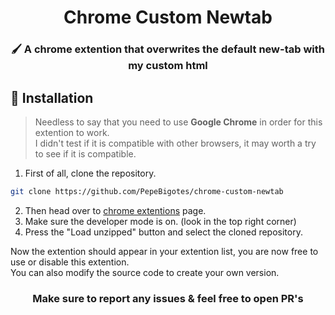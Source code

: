 <h1 align="center">Chrome Custom Newtab</h1>
<h3 align="center">🖌 A chrome extention that overwrites the default new-tab with my custom html</h3>

## 🔧 Installation

>Needless to say that you need to use <b>Google Chrome</b> in order for this extention to work.  
>I didn't test if it is compatible with other browsers, it may worth a try to see if it is compatible.
1. First of all, clone the repository.

```bash
git clone https://github.com/PepeBigotes/chrome-custom-newtab
```

2. Then head over to <a href ="chrome://extensions/">chrome extentions</a> page. 
3. Make sure the developer mode is on. (look in the top right corner) 
4. Press the "Load unzipped" button and select the cloned repository.

Now the extention should appear in your extention list, you are now free to use or disable this extention.  
You can also modify the source code to create your own version.

<h3 align="center">Make sure to report any issues & feel free to open PR's</h3>

